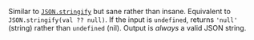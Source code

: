 Similar to [`JSON.stringify`](https://developer.mozilla.org/en-US/docs/Web/JavaScript/Reference/Global_Objects/JSON/stringify) but sane rather than insane. Equivalent to `JSON.stringify(val ?? null)`. If the input is `undefined`, returns `'null'` (string) rather than `undefined` (nil). Output is _always_ a valid JSON string.
